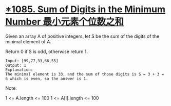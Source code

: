# [*1085. Sum of Digits in the Minimum Number 最小元素个位数之和](https://leetcode.com/problems/sum-of-digits-in-the-minimum-number/)

Given an array A of positive integers, let S be the sum of the digits of the minimal element of A.

Return 0 if S is odd, otherwise return 1.

 ```
Input: [99,77,33,66,55]
Output: 1
Explanation: 
The minimal element is 33, and the sum of those digits is S = 3 + 3 = 6 which is even, so the answer is 1.
 ```


Note:

1 <= A.length <= 100
1 <= A[i].length <= 100